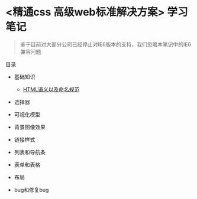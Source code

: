 # <精通css 高级web标准解决方案> 学习笔记

> 鉴于目前对大部分公司已经停止对IE6版本的支持，我们忽略本笔记中的IE6兼容问题

目录

* 基础知识
    * [HTML语义以及命名规范](https://github.com/caixiaojia/css-adv-sum/blob/master/chapter1/index.md)
    
    
* 选择器

* 可视化模型

* 背景图像效果

* 链接样式

* 列表和导航条

* 表单和表格

* 布局

* bug和修复bug
